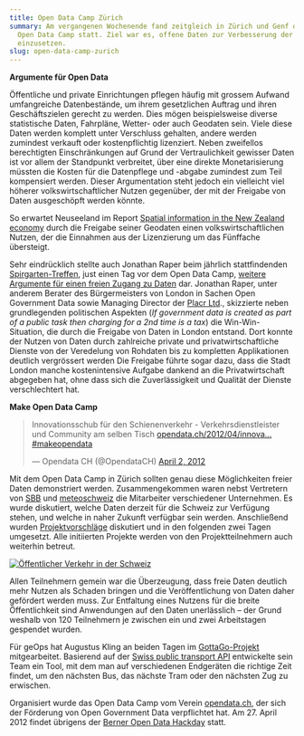 ```yaml
---
title: Open Data Camp Zürich
summary: Am vergangenen Wochenende fand zeitgleich in Zürich und Genf das zweite
  Open Data Camp statt. Ziel war es, offene Daten zur Verbesserung der Mobilität
  einzusetzen.
slug: open-data-camp-zurich
---
```

**Argumente für Open Data**

Öffentliche und private Einrichtungen pflegen häufig mit grossem Aufwand umfangreiche Datenbestände, um ihrem gesetzlichen Auftrag und ihren Geschäftszielen gerecht zu werden. Dies mögen beispielsweise diverse statistische Daten, Fahrpläne, Wetter- oder auch Geodaten sein. Viele diese Daten werden komplett unter Verschluss gehalten, andere werden zumindest verkauft oder kostenpflichtig lizenziert. Neben zweifellos berechtigten Einschränkungen auf Grund der Vertraulichkeit gewisser Daten ist vor allem der Standpunkt verbreitet, über eine direkte Monetarisierung müssten die Kosten für die Datenpflege und -abgabe zumindest zum Teil kompensiert werden. Dieser Argumentation steht jedoch ein vielleicht viel höherer volkswirtschaftlicher Nutzen gegenüber, der mit der Freigabe von Daten ausgeschöpft werden könnte.

So erwartet Neuseeland im Report [Spatial information in the New Zealand economy](https://www.geospatial.govt.nz/images/blog/open-data-camp-zurich/assets/News/spatial-information-in-the-new-zealand-economy-2009.pdf) durch die Freigabe seiner Geodaten einen volkswirtschaftlichen Nutzen, der die Einnahmen aus der Lizenzierung um das Fünffache übersteigt.

Sehr eindrücklich stellte auch Jonathan Raper beim jährlich stattfindenden [Spirgarten-Treffen](http://interlis.ch/general/spirgarten_2012_d.php), just einen Tag vor dem Open Data Camp, [weitere Argumente für einen freien Zugang zu Daten](http://interlis.ch/general/docs/Spirgarten_2012_4.1_Keynote_Raper.pdf) dar. Jonathan Raper, unter anderem Berater des Bürgermeisters von London in Sachen Open Government Data sowie Managing Director der [Placr Ltd](http://placr.co.uk/)., skizzierte neben grundlegenden politischen Aspekten (_If government data is created as part of a public task then charging for a 2nd time is a tax_) die Win-Win-Situation, die durch die Freigabe von Daten in London entstand. Dort konnte der Nutzen von Daten durch zahlreiche private und privatwirtschaftliche Dienste von der Veredelung von Rohdaten bis zu kompletten Applikationen deutlich vergrössert werden Die Freigabe führte sogar dazu, dass die Stadt London manche kostenintensive Aufgabe dankend an die Privatwirtschaft abgegeben hat, ohne dass sich die Zuverlässigkeit und Qualität der Dienste verschlechtert hat.

**Make Open Data Camp**

> Innovationsschub für den Schienenverkehr - Verkehrsdienstleister und Community am selben Tisch [opendata.ch/2012/04/innova…](http://t.co/7ouOufky "http://opendata.ch/2012/04/innovationsschub-fuer-den-schienenverkehr") [#makeopendata](https://twitter.com/search/%2523makeopendata)
> 
> — Opendata CH (@OpendataCH) [April 2, 2012](https://twitter.com/OpendataCH/status/186819488010870785)

Mit dem Open Data Camp in Zürich sollten genau diese Möglichkeiten freier Daten demonstriert werden. Zusammengekommen waren nebst Vertretern von [SBB](http://www.sbb.ch) und [meteoschweiz](http://www.meteoschweiz.admin.ch) die Mitarbeiter verschiedener Unternehmen. Es wurde diskutiert, welche Daten derzeit für die Schweiz zur Verfügung stehen, und welche in naher Zukunft verfügbar sein werden. Anschließend wurden [Projektvorschläge](http://make.opendata.ch/doku.php?id=event:2012-03) diskutiert und in den folgenden zwei Tagen umgesetzt. Alle initiierten Projekte werden von den Projektteilnehmern auch weiterhin betreut.

[![Öffentlicher Verkehr in der Schweiz](/images/blog/open-data-camp-zurich/flows.transport.opendata.ch_2-300x193.jpg)](http://flows.transport.opendata.ch)

Allen Teilnehmern gemein war die Überzeugung, dass freie Daten deutlich mehr Nutzen als Schaden bringen und die Veröffentlichung von Daten daher gefördert werden muss. Zur Entfaltung eines Nutzens für die breite Öffentlichkeit sind Anwendungen auf den Daten unerlässlich – der Grund weshalb von 120 Teilnehmern je zwischen ein und zwei Arbeitstagen gespendet wurden.

Für geOps hat Augustus Kling an beiden Tagen im [GottaGo-Projekt](http://make.opendata.ch/doku.php?id=project:transport:gottago) mitgearbeitet. Basierend auf der [Swiss public transport API](http://transport.opendata.ch) entwickelte sein Team ein Tool, mit dem man auf verschiedenen Endgeräten die richtige Zeit findet, um den nächsten Bus, das nächste Tram oder den nächsten Zug zu erwischen.

Organisiert wurde das Open Data Camp vom Verein [opendata.ch](http://opendata.ch/), der sich der Förderung von Open Government Data verpflichtet hat. Am 27. April 2012 findet übrigens der [Berner Open Data Hackday](http://make.opendata.ch/bern/) statt.